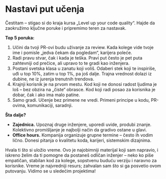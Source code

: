 # Nastavi put učenja

Čestitam – stigao si do kraja kursa „Level up your code quality“. Hajde da zaokružimo ključne poruke i pripremimo teren za nastavak.

**Top 5 poruka:**
1. Učini da tvoji PR-ovi budu uživanje za review. Kada kolege vide tvoje ime i pomisle „jedva čekam da pogledam“, karijera poleće.
2. Radi pravu stvar, čak i kada je teška. Pravi put često je pet puta zahtevniji od prečice, ali upravo to te gradi kao inženjera.
3. Postani svetska klasa u zanatu koji voliš. Odaberi stek koji te inspiriše, uđi u top 10%, zatim u top 1%, pa još dalje. Trajna vrednost dolazi iz dubine, ne iz jurenja trenutnih trendova.
4. Krajnji korisnik je na prvom mestu. Kod koji ne donosi radost ljudima je loš – bez obzira na „čiste“ obrasce. Kod koji radi posao za korisnika je dobar, čak i ako ima malo patine.
5. Samo gradi. Učenje bez primene ne vredi. Primeni principe u kodu, PR-ovima, komunikaciji, saradnji.

**Šta dalje?**
- **Zajednica.** Upoznaj druge inženjere, uporedi uvide, produbi znanje. Kolektivno promišljanje je najbolji način da gradivo ostane u glavi.
- **Office hours.** Kompanija organizuje grupne termine – često ih vodim lično. Donesi pitanja o kvalitetu koda, karijeri, sistemskim dizajnima.

Hvala ti što si uložio vreme. Ovo je najobimniji materijal koji sam napravio, i iskreno želim da ti pomogne da postaneš odličan inženjer – neko ko piše empatičan, stabilan kod za kolege, sopstvenu buduću verziju i naravno za korisnike. Vreme je najvredniji resurs; zahvalan sam što si ga posvetio ovom putovanju. Vidimo se u sledećim projektima!
